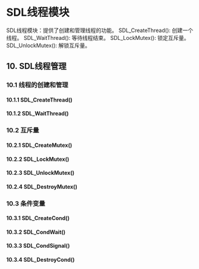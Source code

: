 ﻿# SDL线程模块

SDL线程模块：提供了创建和管理线程的功能。
SDL_CreateThread(): 创建一个线程。
SDL_WaitThread(): 等待线程结束。
SDL_LockMutex(): 锁定互斥量。
SDL_UnlockMutex(): 解锁互斥量。

## 10. SDL线程管理
### 10.1 线程的创建和管理
#### 10.1.1 SDL_CreateThread()
#### 10.1.2 SDL_WaitThread()
### 10.2 互斥量
#### 10.2.1 SDL_CreateMutex()
#### 10.2.2 SDL_LockMutex()
#### 10.2.3 SDL_UnlockMutex()
#### 10.2.4 SDL_DestroyMutex()
### 10.3 条件变量
#### 10.3.1 SDL_CreateCond()
#### 10.3.2 SDL_CondWait()
#### 10.3.3 SDL_CondSignal()
#### 10.3.4 SDL_DestroyCond()